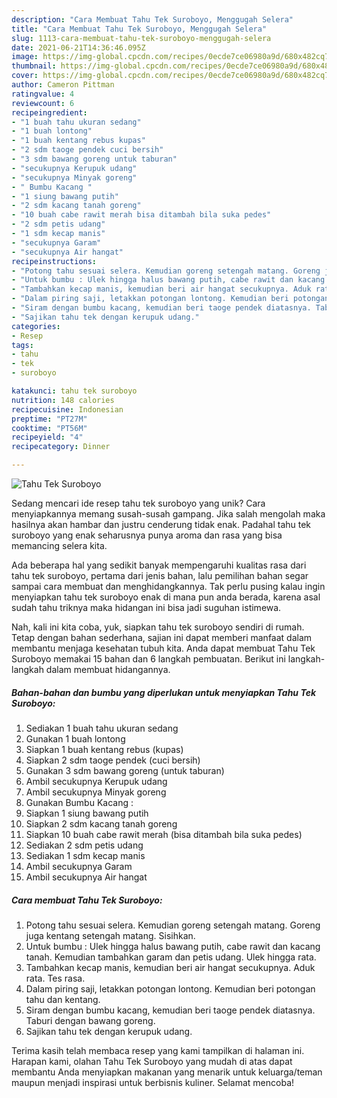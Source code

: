 ```yaml
---
description: "Cara Membuat Tahu Tek Suroboyo, Menggugah Selera"
title: "Cara Membuat Tahu Tek Suroboyo, Menggugah Selera"
slug: 1113-cara-membuat-tahu-tek-suroboyo-menggugah-selera
date: 2021-06-21T14:36:46.095Z
image: https://img-global.cpcdn.com/recipes/0ecde7ce06980a9d/680x482cq70/tahu-tek-suroboyo-foto-resep-utama.jpg
thumbnail: https://img-global.cpcdn.com/recipes/0ecde7ce06980a9d/680x482cq70/tahu-tek-suroboyo-foto-resep-utama.jpg
cover: https://img-global.cpcdn.com/recipes/0ecde7ce06980a9d/680x482cq70/tahu-tek-suroboyo-foto-resep-utama.jpg
author: Cameron Pittman
ratingvalue: 4
reviewcount: 6
recipeingredient:
- "1 buah tahu ukuran sedang"
- "1 buah lontong"
- "1 buah kentang rebus kupas"
- "2 sdm taoge pendek cuci bersih"
- "3 sdm bawang goreng untuk taburan"
- "secukupnya Kerupuk udang"
- "secukupnya Minyak goreng"
- " Bumbu Kacang "
- "1 siung bawang putih"
- "2 sdm kacang tanah goreng"
- "10 buah cabe rawit merah bisa ditambah bila suka pedes"
- "2 sdm petis udang"
- "1 sdm kecap manis"
- "secukupnya Garam"
- "secukupnya Air hangat"
recipeinstructions:
- "Potong tahu sesuai selera. Kemudian goreng setengah matang. Goreng juga kentang setengah matang. Sisihkan."
- "Untuk bumbu : Ulek hingga halus bawang putih, cabe rawit dan kacang tanah. Kemudian tambahkan garam dan petis udang. Ulek hingga rata."
- "Tambahkan kecap manis, kemudian beri air hangat secukupnya. Aduk rata. Tes rasa."
- "Dalam piring saji, letakkan potongan lontong. Kemudian beri potongan tahu dan kentang."
- "Siram dengan bumbu kacang, kemudian beri taoge pendek diatasnya. Taburi dengan bawang goreng."
- "Sajikan tahu tek dengan kerupuk udang."
categories:
- Resep
tags:
- tahu
- tek
- suroboyo

katakunci: tahu tek suroboyo 
nutrition: 148 calories
recipecuisine: Indonesian
preptime: "PT27M"
cooktime: "PT56M"
recipeyield: "4"
recipecategory: Dinner

---
```



![Tahu Tek Suroboyo](https://img-global.cpcdn.com/recipes/0ecde7ce06980a9d/680x482cq70/tahu-tek-suroboyo-foto-resep-utama.jpg)

Sedang mencari ide resep tahu tek suroboyo yang unik? Cara menyiapkannya memang susah-susah gampang. Jika salah mengolah maka hasilnya akan hambar dan justru cenderung tidak enak. Padahal tahu tek suroboyo yang enak seharusnya punya aroma dan rasa yang bisa memancing selera kita.



Ada beberapa hal yang sedikit banyak mempengaruhi kualitas rasa dari tahu tek suroboyo, pertama dari jenis bahan, lalu pemilihan bahan segar sampai cara membuat dan menghidangkannya. Tak perlu pusing kalau ingin menyiapkan tahu tek suroboyo enak di mana pun anda berada, karena asal sudah tahu triknya maka hidangan ini bisa jadi suguhan istimewa.


Nah, kali ini kita coba, yuk, siapkan tahu tek suroboyo sendiri di rumah. Tetap dengan bahan sederhana, sajian ini dapat memberi manfaat dalam membantu menjaga kesehatan tubuh kita. Anda dapat membuat Tahu Tek Suroboyo memakai 15 bahan dan 6 langkah pembuatan. Berikut ini langkah-langkah dalam membuat hidangannya.

<!--inarticleads1-->

##### Bahan-bahan dan bumbu yang diperlukan untuk menyiapkan Tahu Tek Suroboyo:

1. Sediakan 1 buah tahu ukuran sedang
1. Gunakan 1 buah lontong
1. Siapkan 1 buah kentang rebus (kupas)
1. Siapkan 2 sdm taoge pendek (cuci bersih)
1. Gunakan 3 sdm bawang goreng (untuk taburan)
1. Ambil secukupnya Kerupuk udang
1. Ambil secukupnya Minyak goreng
1. Gunakan  Bumbu Kacang :
1. Siapkan 1 siung bawang putih
1. Siapkan 2 sdm kacang tanah goreng
1. Siapkan 10 buah cabe rawit merah (bisa ditambah bila suka pedes)
1. Sediakan 2 sdm petis udang
1. Sediakan 1 sdm kecap manis
1. Ambil secukupnya Garam
1. Ambil secukupnya Air hangat




<!--inarticleads2-->

##### Cara membuat Tahu Tek Suroboyo:

1. Potong tahu sesuai selera. Kemudian goreng setengah matang. Goreng juga kentang setengah matang. Sisihkan.
1. Untuk bumbu : Ulek hingga halus bawang putih, cabe rawit dan kacang tanah. Kemudian tambahkan garam dan petis udang. Ulek hingga rata.
1. Tambahkan kecap manis, kemudian beri air hangat secukupnya. Aduk rata. Tes rasa.
1. Dalam piring saji, letakkan potongan lontong. Kemudian beri potongan tahu dan kentang.
1. Siram dengan bumbu kacang, kemudian beri taoge pendek diatasnya. Taburi dengan bawang goreng.
1. Sajikan tahu tek dengan kerupuk udang.




Terima kasih telah membaca resep yang kami tampilkan di halaman ini. Harapan kami, olahan Tahu Tek Suroboyo yang mudah di atas dapat membantu Anda menyiapkan makanan yang menarik untuk keluarga/teman maupun menjadi inspirasi untuk berbisnis kuliner. Selamat mencoba!

